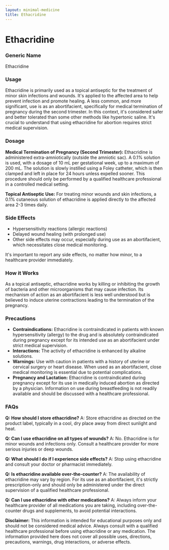 ```yaml
---
layout: minimal-medicine
title: Ethacridine
---
```


# Ethacridine
### Generic Name
Ethacridine

### Usage
Ethacridine is primarily used as a topical antiseptic for the treatment of minor skin infections and wounds.  It's applied to the affected area to help prevent infection and promote healing.  A less common, and more significant, use is as an abortifacient, specifically for medical termination of pregnancy during the second trimester. In this context, it's considered safer and better tolerated than some other methods like hypertonic saline.  It's crucial to understand that using ethacridine for abortion requires strict medical supervision.

### Dosage

**Medical Termination of Pregnancy (Second Trimester):**  Ethacridine is administered extra-amniotically (outside the amniotic sac). A 0.1% solution is used, with a dosage of 10 mL per gestational week, up to a maximum of 200 mL. The solution is slowly instilled using a Foley catheter, which is then clamped and left in place for 24 hours unless expelled sooner.  This procedure should only be performed by a qualified healthcare professional in a controlled medical setting.

**Topical Antiseptic Use:** For treating minor wounds and skin infections, a 0.1% cutaneous solution of ethacridine is applied directly to the affected area 2-3 times daily.


### Side Effects
* Hypersensitivity reactions (allergic reactions)
* Delayed wound healing (with prolonged use)
* Other side effects may occur, especially during use as an abortifacient, which necessitates close medical monitoring.

It's important to report any side effects, no matter how minor, to a healthcare provider immediately.


### How it Works
As a topical antiseptic, ethacridine works by killing or inhibiting the growth of bacteria and other microorganisms that may cause infection. Its mechanism of action as an abortifacient is less well understood but is believed to induce uterine contractions leading to the termination of the pregnancy.


### Precautions

* **Contraindications:** Ethacridine is contraindicated in patients with known hypersensitivity (allergy) to the drug and is absolutely contraindicated during pregnancy except for its intended use as an abortifacient under strict medical supervision.
* **Interactions:** The activity of ethacridine is enhanced by alkaline solutions.
* **Warnings:** Use with caution in patients with a history of uterine or cervical surgery or heart disease.  When used as an abortifacient, close medical monitoring is essential due to potential complications.
* **Pregnancy and Lactation:** Ethacridine is contraindicated during pregnancy except for its use in medically induced abortion as directed by a physician.  Information on use during breastfeeding is not readily available and should be discussed with a healthcare professional.


### FAQs

**Q: How should I store ethacridine?**
A: Store ethacridine as directed on the product label, typically in a cool, dry place away from direct sunlight and heat.

**Q: Can I use ethacridine on all types of wounds?**
A: No. Ethacridine is for minor wounds and infections only. Consult a healthcare provider for more serious injuries or deep wounds.

**Q: What should I do if I experience side effects?**
A: Stop using ethacridine and consult your doctor or pharmacist immediately.

**Q: Is ethacridine available over-the-counter?**
A:  The availability of ethacridine may vary by region.  For its use as an abortifacient, it's strictly prescription-only and should only be administered under the direct supervision of a qualified healthcare professional.

**Q: Can I use ethacridine with other medications?**
A: Always inform your healthcare provider of all medications you are taking, including over-the-counter drugs and supplements, to avoid potential interactions.


**Disclaimer:** This information is intended for educational purposes only and should not be considered medical advice.  Always consult with a qualified healthcare professional before using ethacridine or any medication.  The information provided here does not cover all possible uses, directions, precautions, warnings, drug interactions, or adverse effects.
